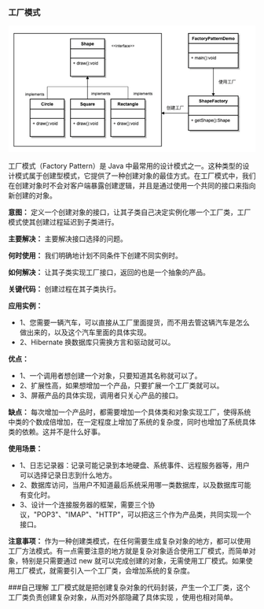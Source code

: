 ### 工厂模式

![image-20230410233603039](readme.assets/image-20230410233603039.png)

工厂模式（Factory Pattern）是 Java 中最常用的设计模式之一。这种类型的设计模式属于创建型模式，它提供了一种创建对象的最佳方式。在工厂模式中，我们在创建对象时不会对客户端暴露创建逻辑，并且是通过使用一个共同的接口来指向新创建的对象。

**意图：** 定义一个创建对象的接口，让其子类自己决定实例化哪一个工厂类，工厂模式使其创建过程延迟到子类进行。

**主要解决：** 主要解决接口选择的问题。

**何时使用：** 我们明确地计划不同条件下创建不同实例时。

**如何解决：** 让其子类实现工厂接口，返回的也是一个抽象的产品。

**关键代码：** 创建过程在其子类执行。

**应用实例：** 
- 1、您需要一辆汽车，可以直接从工厂里面提货，而不用去管这辆汽车是怎么做出来的，以及这个汽车里面的具体实现。 
- 2、Hibernate 换数据库只需换方言和驱动就可以。

**优点：** 
- 1、一个调用者想创建一个对象，只要知道其名称就可以了。 
- 2、扩展性高，如果想增加一个产品，只要扩展一个工厂类就可以。 
- 3、屏蔽产品的具体实现，调用者只关心产品的接口。

**缺点：** 每次增加一个产品时，都需要增加一个具体类和对象实现工厂，使得系统中类的个数成倍增加，在一定程度上增加了系统的复杂度，同时也增加了系统具体类的依赖。这并不是什么好事。

**使用场景：** 
- 1、日志记录器：记录可能记录到本地硬盘、系统事件、远程服务器等，用户可以选择记录日志到什么地方。 
- 2、数据库访问，当用户不知道最后系统采用哪一类数据库，以及数据库可能有变化时。 
- 3、设计一个连接服务器的框架，需要三个协议，"POP3"、"IMAP"、"HTTP"，可以把这三个作为产品类，共同实现一个接口。

**注意事项：** 作为一种创建类模式，在任何需要生成复杂对象的地方，都可以使用工厂方法模式。有一点需要注意的地方就是复杂对象适合使用工厂模式，而简单对象，特别是只需要通过 new 就可以完成创建的对象，无需使用工厂模式。如果使用工厂模式，就需要引入一个工厂类，会增加系统的复杂度。

###自己理解
工厂模式就是把创建复杂对象的代码封装，产生一个工厂类，这个工厂类负责创建复杂对象，从而对外部隐藏了具体实现
，使用也相对简单。